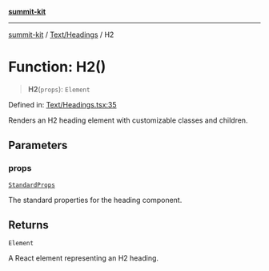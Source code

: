 [**summit-kit**](../../../README.md)

***

[summit-kit](../../../modules.md) / [Text/Headings](../README.md) / H2

# Function: H2()

> **H2**(`props`): `Element`

Defined in: [Text/Headings.tsx:35](https://github.com/andrewgremlich/summit-kit/blob/879fe038da4060c7d5beebe217d6169be640991f/src/react/Text/Headings.tsx#L35)

Renders an H2 heading element with customizable classes and children.

## Parameters

### props

[`StandardProps`](../../../Types/general/type-aliases/StandardProps.md)

The standard properties for the heading component.

## Returns

`Element`

A React element representing an H2 heading.
